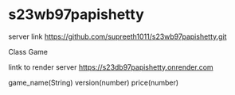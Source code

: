 # s23wb97papishetty
server link https://github.com/supreeth1011/s23wb97papishetty.git

Class Game

lintk to render server https://s23db97papishetty.onrender.com


game_name(String) version(number) price(number)